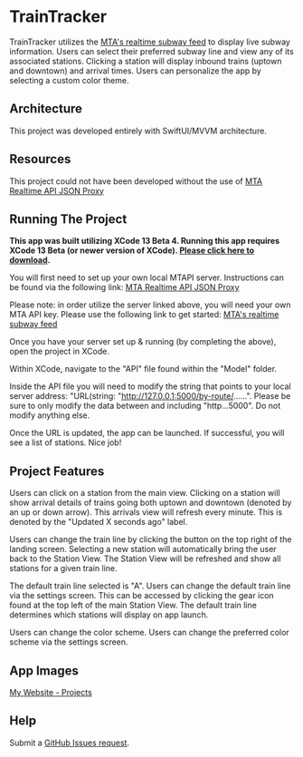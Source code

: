 # TrainTracker

TrainTracker utilizes the [MTA's realtime subway feed](https://api.mta.info/#/landing) to display live subway information. Users can select their preferred subway line and view any of its associated stations. Clicking a station will display inbound trains (uptown and downtown) and arrival times. Users can personalize the app by selecting a custom color theme.

## Architecture

This project was developed entirely with SwiftUI/MVVM architecture.

## Resources

This project could not have been developed without the use of [MTA Realtime API JSON Proxy](https://github.com/jonthornton/MTAPI)

## Running The Project

**This app was built utilizing XCode 13 Beta 4. Running this app requires XCode 13 Beta (or newer version of XCode). [Please click here to download](https://developer.apple.com/xcode/resources/).**

You will first need to set up your own local MTAPI server. Instructions can be found via the following link: [MTA Realtime API JSON Proxy](https://github.com/jonthornton/MTAPI)

Please note: in order utilize the server linked above, you will need your own MTA API key. Please use the following link to get started: [MTA's realtime subway feed](https://api.mta.info/#/landing)

Once you have your server set up & running (by completing the above), open the project in XCode.

Within XCode, navigate to the "API" file found within the "Model" folder.

Inside the API file you will need to modify the string that points to your local server address: "URL(string: "http://127.0.0.1:5000/by-route/......". Please be sure to only modify the data between and including "http...5000". Do not modify anything else.

Once the URL is updated, the app can be launched. If successful, you will see a list of stations. Nice job!

## Project Features

Users can click on a station from the main view. Clicking on a station will show arrival details of trains going both uptown and downtown (denoted by an up or down arrow). This arrivals view will refresh every minute. This is denoted by the "Updated X seconds ago" label.

Users can change the train line by clicking the button on the top right of the landing screen. Selecting a new station will automatically bring the user back to the Station View. The Station View will be refreshed and show all stations for a given train line.

The default train line selected is "A". Users can change the default train line via the settings screen. This can be accessed by clicking the gear icon found at the top left of the main Station View. The default train line determines which stations will display on app launch.

Users can change the color scheme. Users can change the preferred color scheme via the settings screen.

## App Images

[My Website - Projects](https://www.nicholasrepaci.com/projects)

## Help

Submit a [GitHub Issues request](https://github.com/nprepaci/TrainTracker/issues). 
